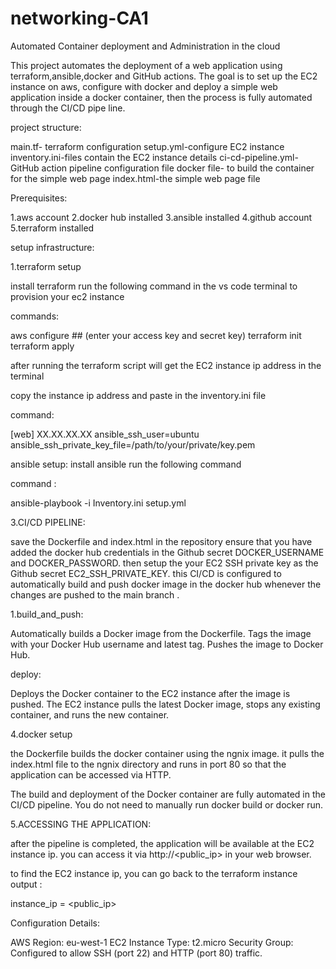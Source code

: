 # networking-CA1
Automated Container deployment and Administration in the cloud

This project automates the deployment of a web application using terraform,ansible,docker and GitHub actions. The goal is to set up the EC2 instance on aws, configure with docker and deploy a simple web application inside a docker container, then the process is fully automated through the CI/CD pipe line.

project structure:

main.tf- terraform configuration setup.yml-configure EC2 instance inventory.ini-files contain the EC2 instance details ci-cd-pipeline.yml- GitHub action pipeline configuration file docker file- to build the container for the simple web page index.html-the simple web page file

Prerequisites:

1.aws account 2.docker hub installed 3.ansible installed 4.github account 5.terraform installed

setup infrastructure:

1.terraform setup

install terraform run the following command in the vs code terminal to provision your ec2 instance

commands:

aws configure ## (enter your access key and secret key) terraform init terraform apply

after running the terraform script will get the EC2 instance ip address in the terminal

copy the instance ip address and paste in the inventory.ini file

command:

[web] XX.XX.XX.XX ansible_ssh_user=ubuntu ansible_ssh_private_key_file=/path/to/your/private/key.pem

ansible setup: install ansible run the following command

command :

ansible-playbook -i Inventory.ini setup.yml

3.CI/CD PIPELINE:

save the Dockerfile and index.html in the repository ensure that you have added the docker hub credentials in the Github secret DOCKER_USERNAME and DOCKER_PASSWORD. then setup the your EC2 SSH private key as the Github secret EC2_SSH_PRIVATE_KEY. this CI/CD is configured to automatically build and push docker image in the docker hub whenever the changes are pushed to the main branch .

1.build_and_push:

Automatically builds a Docker image from the Dockerfile. Tags the image with your Docker Hub username and latest tag. Pushes the image to Docker Hub.

deploy:

Deploys the Docker container to the EC2 instance after the image is pushed. The EC2 instance pulls the latest Docker image, stops any existing container, and runs the new container.

4.docker setup

the Dockerfile builds the docker container using the ngnix image. it pulls the index.html file to the ngnix directory and runs in port 80 so that the application can be accessed via HTTP.

The build and deployment of the Docker container are fully automated in the CI/CD pipeline. You do not need to manually run docker build or docker run.

5.ACCESSING THE APPLICATION:

after the pipeline is completed, the application will be available at the EC2 instance ip. you can access it via http://<public_ip> in your web browser.

to find the EC2 instance ip, you can go back to the terraform instance output :

instance_ip = <public_ip>

Configuration Details:

AWS Region: eu-west-1 EC2 Instance Type: t2.micro Security Group: Configured to allow SSH (port 22) and HTTP (port 80) traffic.
